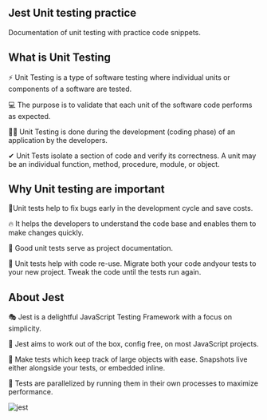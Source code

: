  
 ## Jest Unit testing practice

 Documentation of unit testing with practice code snippets.

 ## What is Unit Testing 

⚡ Unit Testing is a type of software testing where individual units or components of a software are tested. 

💻 The purpose is to validate that each unit of the software code performs as expected. 

👨‍💻 Unit Testing is done during the development (coding phase) of an application by the developers. 

✔ Unit Tests isolate a section of code and verify its correctness. A unit may be an individual function, method, procedure, module, or object.

## Why Unit testing are important

🐞Unit tests help to fix bugs early in the development cycle and save costs.

🔥 It helps the developers to understand the code base and enables them to make changes quickly.

📘 Good unit tests serve as project documentation.

🎫 Unit tests help with code re-use. Migrate both your code andyour tests to your new project. Tweak the code until the tests run again.

## About Jest 

🎭 Jest is a delightful JavaScript Testing Framework with a focus on simplicity.

🎇 Jest aims to work out of the box, config free, on most JavaScript projects.

🎉 Make tests which keep track of large objects with ease. Snapshots live either alongside your tests, or embedded inline.

🎲 Tests are parallelized by running them in their own processes to maximize performance.

![jest](https://user-images.githubusercontent.com/6918020/99092144-ca3b5280-25f6-11eb-9da3-0187e52611a0.png)
